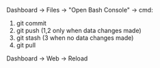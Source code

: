 Dashboard -> Files -> "Open Bash Console" -> 
cmd:
1. git commit
2. git push
(1,2 only when data changes made)
3. git stash
(3 when no data changes made)
4. git pull

Dashboard -> Web -> Reload
